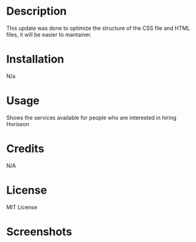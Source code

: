 # Description
This update was done to optimize the structure of the CSS file and HTML files, it will be easier to mantainer.

# Installation
N/a

# Usage
Shows the services available for people who are interested in hiring Horiseon

# Credits
N/A

# License
MIT License

# Screenshots
